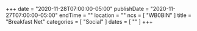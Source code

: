 +++
date = "2020-11-28T07:00:00-05:00"
publishDate = "2020-11-27T07:00:00-05:00"
endTime = ""
location = ""
ncs = [ "WB0BIN" ]
title = "Breakfast Net"
categories = [ "Social" ]
dates = [ "" ]
+++
